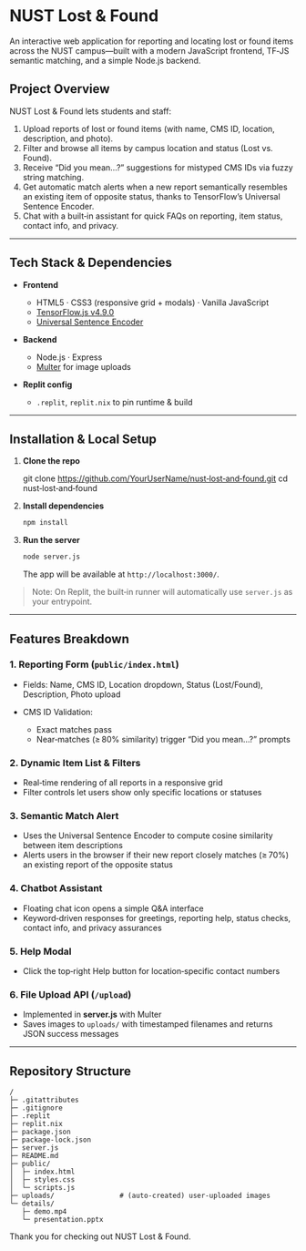 # NUST Lost & Found

An interactive web application for reporting and locating lost or found items across the NUST campus—built with a modern JavaScript frontend, TF‑JS semantic matching, and a simple Node.js backend.

## Project Overview

NUST Lost & Found lets students and staff:

1. Upload reports of lost or found items (with name, CMS ID, location, description, and photo).  
2. Filter and browse all items by campus location and status (Lost vs. Found).  
3. Receive “Did you mean…?” suggestions for mistyped CMS IDs via fuzzy string matching.  
4. Get automatic match alerts when a new report semantically resembles an existing item of opposite status, thanks to TensorFlow’s Universal Sentence Encoder.  
5. Chat with a built‑in assistant for quick FAQs on reporting, item status, contact info, and privacy.

---

## Tech Stack & Dependencies

- **Frontend**  
  - HTML5 · CSS3 (responsive grid + modals) · Vanilla JavaScript  
  - [TensorFlow.js v4.9.0](https://cdn.jsdelivr.net/npm/@tensorflow/tfjs)  
  - [Universal Sentence Encoder](https://cdn.jsdelivr.net/npm/@tensorflow-models/universal-sentence-encoder)  

- **Backend**  
  - Node.js · Express  
  - [Multer](https://github.com/expressjs/multer) for image uploads  

- **Replit config**  
  - `.replit`, `replit.nix` to pin runtime & build  

---

## Installation & Local Setup

1. **Clone the repo**  
   
   git clone https://github.com/YourUserName/nust‑lost‑and‑found.git
   cd nust‑lost‑and‑found


2. **Install dependencies**

   ```bash
   npm install
   ```

3. **Run the server**

   ```bash
   node server.js
   ```

   The app will be available at `http://localhost:3000/`.

> Note: On Replit, the built‑in runner will automatically use `server.js` as your entrypoint.

---

## Features Breakdown

### 1. Reporting Form (`public/index.html`)

* Fields: Name, CMS ID, Location dropdown, Status (Lost/Found), Description, Photo upload
* CMS ID Validation:

  * Exact matches pass
  * Near‑matches (≥ 80% similarity) trigger “Did you mean…?” prompts

### 2. Dynamic Item List & Filters

* Real‑time rendering of all reports in a responsive grid
* Filter controls let users show only specific locations or statuses

### 3. Semantic Match Alert

* Uses the Universal Sentence Encoder to compute cosine similarity between item descriptions
* Alerts users in the browser if their new report closely matches (≥ 70%) an existing report of the opposite status

### 4. Chatbot Assistant

* Floating chat icon opens a simple Q\&A interface
* Keyword‑driven responses for greetings, reporting help, status checks, contact info, and privacy assurances

### 5. Help Modal

* Click the top‑right Help button for location‑specific contact numbers

### 6. File Upload API (`/upload`)

* Implemented in **server.js** with Multer
* Saves images to `uploads/` with timestamped filenames and returns JSON success messages

---

## Repository Structure

```
/
├─ .gitattributes
├─ .gitignore
├─ .replit
├─ replit.nix
├─ package.json
├─ package-lock.json
├─ server.js
├─ README.md
├─ public/
│  ├─ index.html
│  ├─ styles.css
│  └─ scripts.js
├─ uploads/                # (auto‑created) user‑uploaded images
└─ details/
   ├─ demo.mp4
   └─ presentation.pptx
```
Thank you for checking out NUST Lost & Found. 




